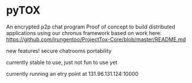 pyTOX
=======

An encrypted p2p chat program
Proof of concept to build distributed applications using our chronus framework
based on work here: https://github.com/irungentoo/ProjectTox-Core/blob/master/README.md

new features!
secure chatrooms
portability

currently stable to use, just not fun to use yet


currently running an etry point at 131.96.131.124:10000
